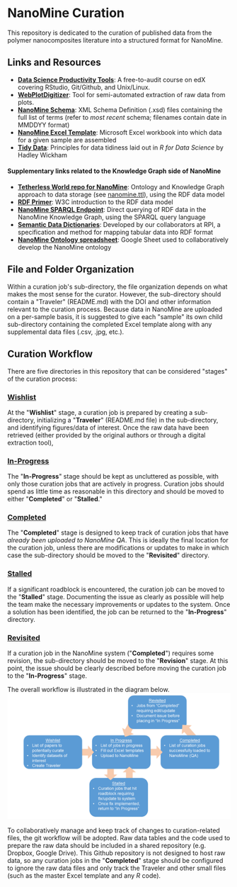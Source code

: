 # NanoMine Curation
This repository is dedicated to the curation of published data from the polymer nanocomposites literature into a structured format for NanoMine.

## Links and Resources
* [**Data Science Productivity Tools**](https://www.edx.org/course/data-science-productivity-tools): A free-to-audit course on edX covering RStudio, Git/Github, and Unix/Linux.
* [**WebPlotDigitizer**](https://apps.automeris.io/wpd/): Tool for semi-automated extraction of raw data from plots.
* [**NanoMine Schema**](https://github.com/bingyinh/nanomine-schema/tree/master/xml): XML Schema Definition (.xsd) files containing the full list of terms (refer to *most recent* schema; filenames contain date in MMDDYY format)
* [**NanoMine Excel Template**](https://github.com/mdeagen/nmcuration/blob/master/www/resources/master_template.xlsx): Microsoft Excel workbook into which data for a given sample are assembled
* [**Tidy Data**](https://r4ds.had.co.nz/tidy-data.html): Principles for data tidiness laid out in *R for Data Science* by Hadley Wickham
#### Supplementary links related to the Knowledge Graph side of NanoMine
* [**Tetherless World repo for NanoMine**](https://github.com/tetherless-world/nanomine-graph): Ontology and Knowledge Graph approach to data storage (see [nanomine.ttl](https://github.com/tetherless-world/nanomine-graph/blob/master/nanomine.ttl)), using the RDF data model
* [**RDF Primer**](https://www.w3.org/TR/rdf11-primer/): W3C introduction to the RDF data model
* [**NanoMine SPARQL Endpoint**](https://qa.materialsmine.org/wi/sparql.html): Direct querying of RDF data in the NanoMine Knowledge Graph, using the SPARQL query language
* [**Semantic Data Dictionaries**](https://www.mitpressjournals.org/doi/abs/10.1162/dint_a_00058): Developed by our collaborators at RPI, a specification and method for mapping tabular data into RDF format
* [**NanoMine Ontology spreadsheet**](https://docs.google.com/spreadsheets/d/1hDqbUzgJ2menVFhkjAvZs5uWgVoO-lxi7nxOh6W2QiA/): Google Sheet used to collaboratively develop the NanoMine ontology

## File and Folder Organization
Within a curation job's sub-directory, the file organization depends on what makes the most sense for the curator. However, the sub-directory should contain a "Traveler" (README.md) with the DOI and other information relevant to the curation process. Because data in NanoMine are uploaded on a per-sample basis, it is suggested to give each "sample" its own child sub-directory containing the completed Excel template along with any supplemental data files (.csv, .jpg, etc.).

## Curation Workflow
There are five directories in this repository that can be considered "stages" of the curation process:

### [Wishlist](https://github.com/mdeagen/nmcuration/tree/master/wishlist)
At the "**Wishlist**" stage, a curation job is prepared by creating a sub-directory, initializing a "**Traveler**" (README.md file) in the sub-directory, and identifying figures/data of interest. Once the raw data have been retrieved (either provided by the original authors or through a digital extraction tool), 

### [In-Progress](https://github.com/mdeagen/nmcuration/tree/master/in-progress)
The "**In-Progress**" stage should be kept as uncluttered as possible, with only those curation jobs that are actively in progress. Curation jobs should spend as little time as reasonable in this directory and should be moved to either "**Completed**" or "**Stalled**."

### [Completed](https://github.com/mdeagen/nmcuration/tree/master/completed)
The "**Completed**" stage is designed to keep track of curation jobs that have *already been uploaded to NanoMine QA*. This is ideally the final location for the curation job, unless there are modifications or updates to make in which case the sub-directory should be moved to the "**Revisited**" directory.

### [Stalled](https://github.com/mdeagen/nmcuration/tree/master/stalled)
If a significant roadblock is encountered, the curation job can be moved to the "**Stalled**" stage. Documenting the issue as clearly as possible will help the team make the necessary improvements or updates to the system. Once a solution has been identified, the job can be returned to the "**In-Progress**" directory.

### [Revisited](https://github.com/mdeagen/nmcuration/tree/master/revisited)
If a curation job in the NanoMine system ("**Completed**") requires some revision, the sub-directory should be moved to the "**Revision**" stage. At this point, the issue should be clearly described before moving the curation job to the "**In-Progress**" stage.

The overall workflow is illustrated in the diagram below.
![Illustration of the NanoMine curation process](https://github.com/mdeagen/nmcuration/raw/master/www/images/NM_Curation-Kanban.png)

To collaboratively manage and keep track of changes to curation-related files, the git workflow will be adopted. Raw data tables and the code used to prepare the raw data should be included in a shared repository (e.g. Dropbox, Google Drive). This Github repository is not designed to host raw data, so any curation jobs in the "**Completed**" stage should be configured to ignore the raw data files and only track the Traveler and other small files (such as the master Excel template and any *R* code).


